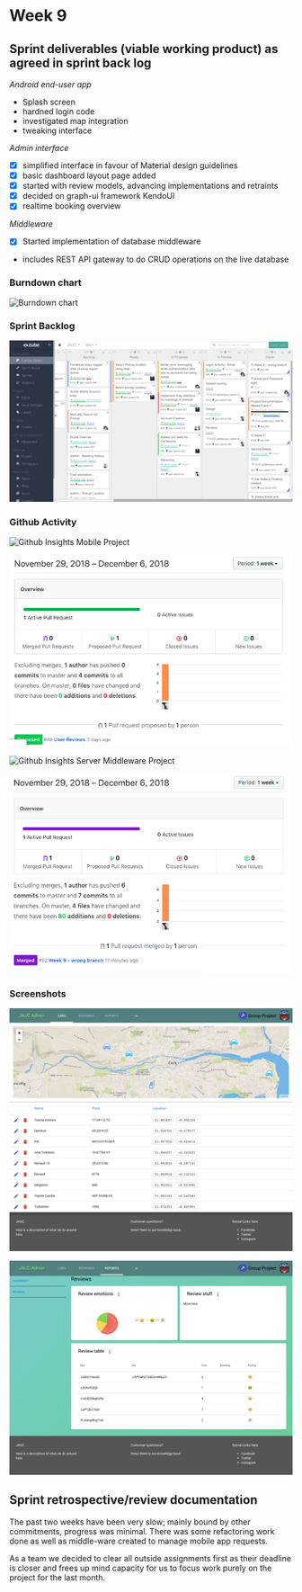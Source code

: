 # Week 9

## Sprint deliverables (viable working product) as agreed in sprint back log

*Android end-user app*
- Splash screen
- hardned login code
- investigated map integration
- tweaking interface

*Admin interface*
-[x] simplified interface in favour of Material design guidelines
-[x] basic dashboard layout page added
-[x] started with review models, advancing implementations and retraints
-[x] decided on graph-ui framework KendoUI
-[x] realtime booking overview

*Middleware*
-[x] Started implementation of database middleware
- includes REST API gateway to do CRUD operations on the live database


### Burndown chart

![Burndown chart](../assets/img/week9-burndown.png)

### Sprint Backlog

![Sprint Backlog](../assets/img/week9-backlog.png)

### Github Activity

![Github Insights Mobile Project](../assets/img/week9-github-activity-mobile.png)

![Github Insights Admin Project](../assets/img/week9-github-activity-admin.png)

![Github Insights Server Middleware Project](../assets/img/week9-github-activity-middleware.png)

![Github Insights Project Documentation](../assets/img/week9-github-activity-docs.png)

### Screenshots

![Github Admin Car Management](../assets/img/week9-jauc-admin-car-stats.png)

![Github Admin Reports](../assets/img/week9-jauc-admin-report-dashboard.png)


## Sprint retrospective/review documentation

The past two weeks have been very slow; mainly bound by other commitments, progress was minimal.
There was some refactoring work done as well as middle-ware created to manage mobile app requests.

As a team we decided to clear all outside assignments first as their deadline is closer and frees up mind capacity for us to focus work purely on the project for the last month.
